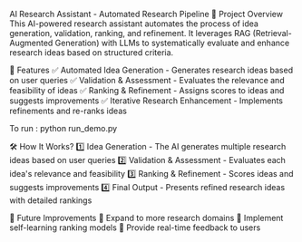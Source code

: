 AI Research Assistant - Automated Research Pipeline
📌 Project Overview
This AI-powered research assistant automates the process of idea generation, validation, ranking, and refinement. It leverages RAG (Retrieval-Augmented Generation) with LLMs to systematically evaluate and enhance research ideas based on structured criteria.

🔧 Features
✅ Automated Idea Generation - Generates research ideas based on user queries
✅ Validation & Assessment - Evaluates the relevance and feasibility of ideas
✅ Ranking & Refinement - Assigns scores to ideas and suggests improvements
✅ Iterative Research Enhancement - Implements refinements and re-ranks ideas

To run :
python run_demo.py

🛠 How It Works?
1️⃣ Idea Generation - The AI generates multiple research ideas based on user queries
2️⃣ Validation & Assessment - Evaluates each idea's relevance and feasibility
3️⃣ Ranking & Refinement - Scores ideas and suggests improvements
4️⃣ Final Output - Presents refined research ideas with detailed rankings

📢 Future Improvements
🔹 Expand to more research domains
🔹 Implement self-learning ranking models
🔹 Provide real-time feedback to users
